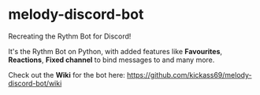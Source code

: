 # melody-discord-bot
Recreating the Rythm Bot for Discord!

It's the Rythm Bot on Python, with added features like **Favourites**, **Reactions**, **Fixed channel** to bind messages to and many more.

Check out the **Wiki** for the bot here:
https://github.com/kickass69/melody-discord-bot/wiki
